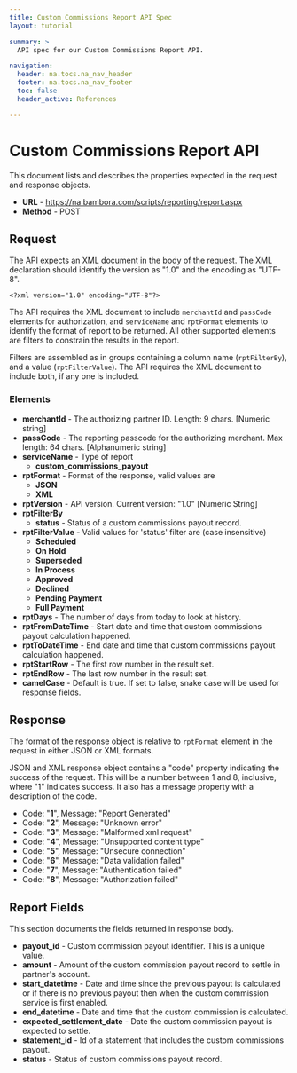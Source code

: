 ```yaml
---
title: Custom Commissions Report API Spec
layout: tutorial

summary: >
  API spec for our Custom Commissions Report API.

navigation:
  header: na.tocs.na_nav_header
  footer: na.tocs.na_nav_footer
  toc: false
  header_active: References

---
```


# Custom Commissions Report API

This document lists and describes the properties expected in the request and response objects.

- **URL** - <https://na.bambora.com/scripts/reporting/report.aspx>
- **Method** - POST

## Request

The API expects an XML document in the body of the request. The XML declaration should identify the version as "1.0" and
the encoding as "UTF-8".

```
<?xml version="1.0" encoding="UTF-8"?>
```

The API requires the XML document to include `merchantId` and `passCode` elements for authorization, and `serviceName` and `rptFormat` elements to identify the format of report to be returned. All other supported elements are filters to constrain the results in the report.

Filters are assembled as in groups containing a column name (`rptFilterBy`), and a value (`rptFilterValue`). The API requires the XML document to include both, if any one is included.

### Elements

- **merchantId** - The authorizing partner ID. Length: 9 chars. [Numeric string]
- **passCode** - The reporting passcode for the authorizing merchant. Max length: 64 chars. [Alphanumeric string]
- **serviceName** - Type of report
  - **custom_commissions_payout**
- **rptFormat** - Format of the response, valid values are
  - **JSON**
  - **XML**
- **rptVersion** - API version. Current version: "1.0" [Numeric String]
- **rptFilterBy**
  - **status** - Status of a custom commissions payout record.
- **rptFilterValue** - Valid values for 'status' filter are (case insensitive)
  - **Scheduled**
  - **On Hold**
  - **Superseded**
  - **In Process**
  - **Approved**
  - **Declined**
  - **Pending Payment**
  - **Full Payment**
- **rptDays** - The number of days from today to look at history.
- **rptFromDateTime** - Start date and time that custom commissions payout calculation happened.
- **rptToDateTime** - End date and time that custom commissions payout calculation happened.
- **rptStartRow** - The first row number in the result set.
- **rptEndRow** - The last row number in the result set.
- **camelCase** - Default is true. If set to false, snake case will be used for response fields.

## Response

The format of the response object is relative to `rptFormat` element in the request in either JSON or XML formats.

JSON and XML response object contains a "code" property indicating the success of the request. This will be a number between 1 and 8, inclusive, where "1" indicates success. It also has a message property with a description of the code.

- Code: "**1**", Message:	"Report Generated"
- Code: "**2**", Message:	"Unknown error"
- Code: "**3**", Message:	"Malformed xml request"
- Code: "**4**", Message:	"Unsupported content type"
- Code: "**5**", Message:	"Unsecure connection"
- Code: "**6**", Message:	"Data validation failed"
- Code: "**7**", Message:	"Authentication failed"
- Code: "**8**", Message:	"Authorization failed"

## Report Fields

This section documents the fields returned in response body.

- **payout_id** - Custom commission payout identifier. This is a unique value.
- **amount** - Amount of the custom commission payout record to settle in partner's account.
- **start_datetime** - Date and time since the previous payout is calculated or if there is no previous payout then when the custom commission service is first enabled.
- **end_datetime** - Date and time that the custom commission is calculated.
- **expected_settlement_date** - Date the custom commission payout is expected to settle.
- **statement_id** - Id of a statement that includes the custom commissions payout.
- **status** - Status of custom commissions payout record.
